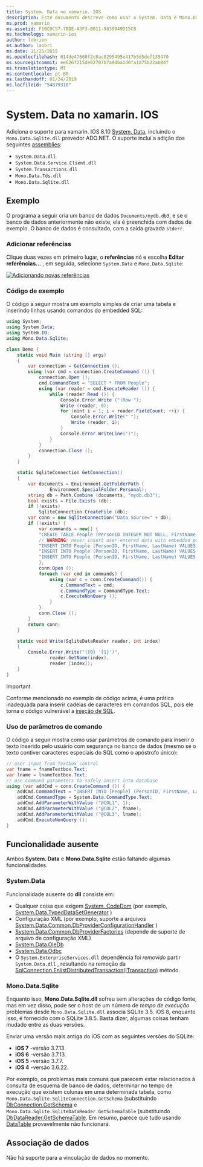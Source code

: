 ```yaml
---
title: System. Data no xamarin. IOS
description: Este documento descreve como usar o System. Data e Mono.Data.Sqlite.dll para acessar dados do SQLite em um aplicativo xamarin. IOS.
ms.prod: xamarin
ms.assetid: F10C0C57-7BDE-A3F3-B011-9839949D15C8
ms.technology: xamarin-ios
author: lobrien
ms.author: laobri
ms.date: 11/25/2015
ms.openlocfilehash: 014de47660f2c0ac8295495e417b3d5def135470
ms.sourcegitcommit: ee626f215de02707b7a94ba1d0fa1d75b22ab84f
ms.translationtype: MT
ms.contentlocale: pt-BR
ms.lasthandoff: 01/24/2019
ms.locfileid: "54879310"
---
```

# <a name="systemdata-in-xamarinios"></a>System. Data no xamarin. IOS

Adiciona o suporte para xamarin. IOS 8.10 [System. Data](xref:System.Data), incluindo o `Mono.Data.Sqlite.dll` provedor ADO.NET. O suporte inclui a adição dos seguintes [assemblies](~/cross-platform/internals/available-assemblies.md):

-  `System.Data.dll`
-  `System.Data.Service.Client.dll`
-  `System.Transactions.dll`
-  `Mono.Data.Tds.dll`
-  `Mono.Data.Sqlite.dll`

<a name="Example" />

## <a name="example"></a>Exemplo

O programa a seguir cria um banco de dados `Documents/mydb.db3`, e se o banco de dados anteriormente não existe, ela é preenchida com dados de exemplo. O banco de dados é consultado, com a saída gravada `stderr`.

### <a name="add-references"></a>Adicionar referências

Clique duas vezes em primeiro lugar, o **referências** nó e escolha **Editar referências...**  , em seguida, selecione `System.Data` e `Mono.Data.Sqlite`:

[![](system.data-images/edit-references-sml.png "Adicionando novas referências")](system.data-images/edit-references.png#lightbox)

### <a name="sample-code"></a>Código de exemplo

O código a seguir mostra um exemplo simples de criar uma tabela e inserindo linhas usando comandos do embedded SQL:

```csharp
using System;
using System.Data;
using System.IO;
using Mono.Data.Sqlite;

class Demo {
    static void Main (string [] args)
    {
        var connection = GetConnection ();
        using (var cmd = connection.CreateCommand ()) {
            connection.Open ();
            cmd.CommandText = "SELECT * FROM People";
            using (var reader = cmd.ExecuteReader ()) {
                while (reader.Read ()) {
                    Console.Error.Write ("(Row ");
                    Write (reader, 0);
                    for (nint i = 1; i < reader.FieldCount; ++i) {
                        Console.Error.Write(" ");
                        Write (reader, i);
                    }
                    Console.Error.WriteLine(")");
                }
            }
            connection.Close ();
        }
    }

    static SqliteConnection GetConnection()
    {
        var documents = Environment.GetFolderPath (
                Environment.SpecialFolder.Personal);
        string db = Path.Combine (documents, "mydb.db3");
        bool exists = File.Exists (db);
        if (!exists)
            SqliteConnection.CreateFile (db);
        var conn = new SqliteConnection("Data Source=" + db);
        if (!exists) {
            var commands = new[] {
            "CREATE TABLE People (PersonID INTEGER NOT NULL, FirstName ntext, LastName ntext)",
            // WARNING: never insert user-entered data with embedded parameter values
            "INSERT INTO People (PersonID, FirstName, LastName) VALUES (1, 'First', 'Last')",
            "INSERT INTO People (PersonID, FirstName, LastName) VALUES (2, 'Dewey', 'Cheatem')",
            "INSERT INTO People (PersonID, FirstName, LastName) VALUES (3, 'And', 'How')",
            };
            conn.Open ();
            foreach (var cmd in commands) {
                using (var c = conn.CreateCommand()) {
                    c.CommandText = cmd;
                    c.CommandType = CommandType.Text;
                    c.ExecuteNonQuery ();
                }
            }
            conn.Close ();
        }
        return conn;
    }

    static void Write(SqliteDataReader reader, int index)
    {
        Console.Error.Write("({0} '{1}')",
                reader.GetName(index),
                reader [index]);
    }
}
```

> [!IMPORTANT]
> Conforme mencionado no exemplo de código acima, é uma prática inadequada para inserir cadeias de caracteres em comandos SQL, pois ele torna o código vulnerável a [injeção de SQL](http://en.wikipedia.org/wiki/SQL_injection).


### <a name="using-command-parameters"></a>Uso de parâmetros de comando

O código a seguir mostra como usar parâmetros de comando para inserir o texto inserido pelo usuário com segurança no banco de dados (mesmo se o texto contiver caracteres especiais do SQL como o apóstrofo único):

```csharp
// user input from Textbox control
var fname = fnameTextbox.Text;
var lname = lnameTextbox.Text;
// use command parameters to safely insert into database
using (var addCmd = conn.CreateCommand ()) {
    addCmd.CommandText = "INSERT INTO [People] (PersonID, FirstName, LastName) VALUES (@COL1, @COL2, @COL3)";
    addCmd.CommandType = System.Data.CommandType.Text;
    addCmd.AddParameterWithValue ("@COL1", 1);
    addCmd.AddParameterWithValue ("@COL2", fname);
    addCmd.AddParameterWithValue ("@COL3", lname);
    addCmd.ExecuteNonQuery ();
}
```

<a name="Missing_Functionality" />

## <a name="missing-functionality"></a>Funcionalidade ausente

Ambos **System. Data** e **Mono.Data.Sqlite** estão faltando algumas funcionalidades.

<a name="System.Data" />

### <a name="systemdata"></a>System.Data

Funcionalidade ausente do **dll** consiste em:

-  Qualquer coisa que exigem [System. CodeDom](xref:System.CodeDom) (por exemplo,  [System.Data.TypedDataSetGenerator](xref:System.Data.TypedDataSetGenerator) )
-  Configuração XML (por exemplo, suporte a arquivos  [System.Data.Common.DbProviderConfigurationHandler](xref:System.Data.Common.DbProviderConfigurationHandler) )
-   [System.Data.Common.DbProviderFactories](xref:System.Data.Common.DbProviderFactories) (depende de suporte de arquivo de configuração XML)
-   [System.Data.OleDb](xref:System.Data.OleDb)
-   [System.Data.Odbc](xref:System.Data.Odbc)
-  O `System.EnterpriseServices.dll` dependência foi *removido* partir `System.Data.dll` , resultando na remoção da [SqlConnection.EnlistDistributedTransaction(ITransaction)](xref:System.Data.SqlClient.SqlConnection.EnlistDistributedTransaction*) método.


<a name="Mono.Data.Sqlite" />

### <a name="monodatasqlite"></a>Mono.Data.Sqlite

Enquanto isso, **Mono.Data.Sqlite.dll** sofreu sem alterações de código fonte, mas em vez disso, pode ser o host de um número de *tempo de execução* problemas desde `Mono.Data.Sqlite.dll` associa SQLite 3.5. iOS 8, enquanto isso, é fornecido com o SQLite 3.8.5. Basta dizer, algumas coisas tenham mudado entre as duas versões.

Enviar uma versão mais antiga do iOS com as seguintes versões do SQLite:

- **iOS 7** -versão 3.7.13.
- **iOS 6** -versão 3.7.13.
- **iOS 5** -versão 3.7.7.
- **iOS 4** -versão 3.6.22.

Por exemplo, os problemas mais comuns que parecem estar relacionados à consulta de esquema de banco de dados, determinar no tempo de execução que existem colunas em uma determinada tabela, como `Mono.Data.Sqlite.SqliteConnection.GetSchema` (substituindo [DbConnection.GetSchema](xref:System.Data.Common.DbConnection.GetSchema) e `Mono.Data.Sqlite.SqliteDataReader.GetSchemaTable` (substituindo [DbDataReader.GetSchemaTable](xref:System.Data.Common.DbDataReader.GetSchemaTable). Em resumo, parece que tudo usando [DataTable](xref:System.Data.DataTable) provavelmente não funcionará.

<a name="Data_Binding" />

## <a name="data-binding"></a>Associação de dados

Não há suporte para a vinculação de dados no momento.

